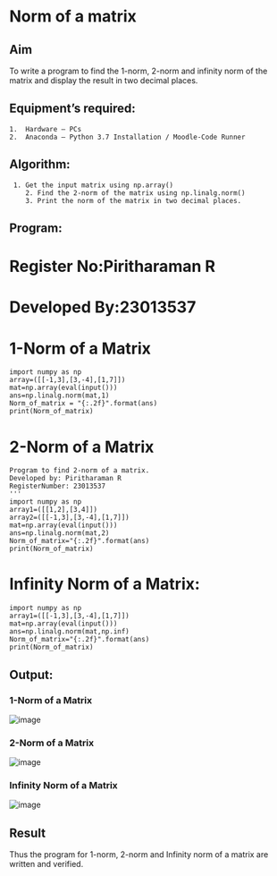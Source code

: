 # Norm of a matrix
## Aim
To write a program to find the 1-norm, 2-norm and infinity norm of the matrix and display the result in two decimal places.
## Equipment’s required:
```
1.	Hardware – PCs
2.	Anaconda – Python 3.7 Installation / Moodle-Code Runner
```
## Algorithm:
```
 1. Get the input matrix using np.array()   
    2. Find the 2-norm of the matrix using np.linalg.norm()
	3. Print the norm of the matrix in two decimal places.
```
## Program:
# Register No:Piritharaman R
# Developed By:23013537
# 1-Norm of a Matrix
```
import numpy as np
array=([[-1,3],[3,-4],[1,7]])
mat=np.array(eval(input()))
ans=np.linalg.norm(mat,1)
Norm_of_matrix = "{:.2f}".format(ans)
print(Norm_of_matrix)
```
# 2-Norm of a Matrix
```
Program to find 2-norm of a matrix.
Developed by: Piritharaman R
RegisterNumber: 23013537
'''
import numpy as np
array1=([[1,2],[3,4]])
array2=([[-1,3],[3,-4],[1,7]])
mat=np.array(eval(input()))
ans=np.linalg.norm(mat,2)
Norm_of_matrix="{:.2f}".format(ans)
print(Norm_of_matrix)
```

# Infinity Norm of a Matrix:
```
import numpy as np
array1=([[-1,3],[3,-4],[1,7]])
mat=np.array(eval(input()))
ans=np.linalg.norm(mat,np.inf)
Norm_of_matrix="{:.2f}".format(ans)
print(Norm_of_matrix)

```
## Output:
### 1-Norm of a Matrix
![image](https://github.com/ramanpiritha/Norm-of-a-matrix/assets/147084116/05020a28-88a3-4c72-a034-2a944d84461a)


### 2-Norm of a Matrix
![image](https://github.com/ramanpiritha/Norm-of-a-matrix/assets/147084116/704bd1de-ad88-4350-afee-e91f5a2ff186)


### Infinity Norm of a Matrix
![image](https://github.com/ramanpiritha/Norm-of-a-matrix/assets/147084116/6cec8587-2f7d-4dc3-b955-c62062cb9692)


## Result
Thus the program for 1-norm, 2-norm and Infinity norm of a matrix are written and verified.
